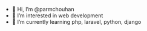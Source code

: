 - 👋 Hi, I’m @parmchouhan
- 👀 I’m interested in web development
- 🌱 I’m currently learning php, laravel, python, django

<!---
parmchouhan/parmchouhan is a ✨ special ✨ repository because its `README.md` (this file) appears on your GitHub profile.
You can click the Preview link to take a look at your changes.
--->
